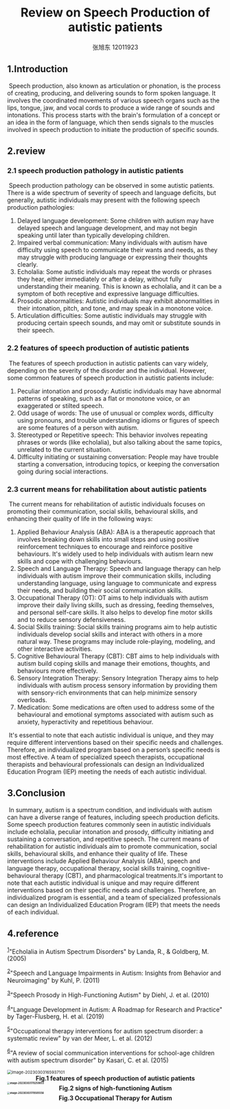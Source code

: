 <h1 align = "center">Review on Speech Production of autistic patients  </h1>

<center>张旭东 12011923</center>

## 1.Introduction

​	Speech production, also known as articulation or phonation, is the process of creating, producing, and delivering sounds to form spoken language. It involves the coordinated movements of various speech organs such as the lips, tongue, jaw, and vocal cords to produce a wide range of sounds and intonations. This process starts with the brain's formulation of a concept or an idea in the form of language, which then sends signals to the muscles involved in speech production to initiate the production of specific sounds.

## 2.review

### 2.1 speech production pathology in autistic patients

​	Speech production pathology can be observed in some autistic patients. There is a wide spectrum of severity of speech and language deficits, but generally, autistic individuals may present with the following speech production pathologies:

1. Delayed language development: Some children with autism may have delayed speech and language development, and may not begin speaking until later than typically developing children.
2. Impaired verbal communication: Many individuals with autism have difficulty using speech to communicate their wants and needs, as they may struggle with producing language or expressing their thoughts clearly.
3. Echolalia: Some autistic individuals may repeat the words or phrases they hear, either immediately or after a delay, without fully understanding their meaning. This is known as echolalia, and it can be a symptom of both receptive and expressive language difficulties.
4. Prosodic abnormalities: Autistic individuals may exhibit abnormalities in their intonation, pitch, and tone, and may speak in a monotone voice.
5. Articulation difficulties: Some autistic individuals may struggle with producing certain speech sounds, and may omit or substitute sounds in their speech.	

### 2.2 features of speech production of autistic patients

​	The features of speech production in autistic patients can vary widely, depending on the severity of the disorder and the individual. However, some common features of speech production in autistic patients include:	

1. Peculiar intonation and prosody: Autistic individuals may have abnormal patterns of speaking, such as a flat or monotone voice, or an exaggerated or stilted speech.
2. Odd usage of words: The use of unusual or complex words, difficulty using pronouns, and trouble understanding idioms or figures of speech are some features of a person with autism.
3. Stereotyped or Repetitive speech: This behavior involves repeating phrases or words (like echolalia), but also talking about the same topics, unrelated to the current situation.
4. Difficulty initiating or sustaining conversation: People may have trouble starting a conversation, introducing topics, or keeping the conversation going during social interactions.

### 2.3 current means for rehabilitation about autistic patients

​	The current means for rehabilitation of autistic individuals focuses on promoting their communication, social skills, behavioural skills, and enhancing their quality of life in the following ways:

1. Applied Behaviour Analysis (ABA): ABA is a therapeutic approach that involves breaking down skills into small steps and using positive reinforcement techniques to encourage and reinforce positive behaviours. It's widely used to help individuals with autism learn new skills and cope with challenging behaviours.
2. Speech and Language Therapy: Speech and language therapy can help individuals with autism improve their communication skills, including understanding language, using language to communicate and express their needs, and building their social communication skills.
3. Occupational Therapy (OT): OT aims to help individuals with autism improve their daily living skills, such as dressing, feeding themselves, and personal self-care skills. It also helps to develop fine motor skills and to reduce sensory defensiveness.
4. Social Skills training: Social skills training programs aim to help autistic individuals develop social skills and interact with others in a more natural way. These programs may include role-playing, modeling, and other interactive activities.
5. Cognitive Behavioural Therapy (CBT): CBT aims to help individuals with autism build coping skills and manage their emotions, thoughts, and behaviours more effectively.
6. Sensory Integration Therapy: Sensory Integration Therapy aims to help individuals with autism process sensory information by providing them with sensory-rich environments that can help minimize sensory overloads.
7. Medication: Some medications are often used to address some of the behavioural and emotional symptoms associated with autism such as anxiety, hyperactivity and repetitious behaviour.

​	It's essential to note that each autistic individual is unique, and they may require different interventions based on their specific needs and challenges. Therefore, an individualized program based on a person’s specific needs is most effective. A team of specialized speech therapists, occupational therapists and behavioural professionals can design an Individualized Education Program (IEP) meeting the needs of each autistic individual.		

## 3.Conclusion

​	In summary, autism is a spectrum condition, and individuals with autism can have a diverse range of features, including speech production deficits. Some speech production features commonly seen in autistic individuals include echolalia, peculiar intonation and prosody, difficulty initiating and sustaining a conversation, and repetitive speech. The current means of rehabilitation for autistic individuals aim to promote communication, social skills, behavioural skills, and enhance their quality of life. These interventions include Applied Behaviour Analysis (ABA), speech and language therapy, occupational therapy, social skills training, cognitive-behavioural therapy (CBT), and pharmacological treatments.It's important to note that each autistic individual is unique and may require different interventions based on their specific needs and challenges. Therefore, an individualized program is essential, and a team of specialized professionals can design an Individualized Education Program (IEP) that meets the needs of each individual.	

## 4.reference

<sup><a href="#ref1">1</a></sup><span name = "ref1">"Echolalia in Autism Spectrum Disorders" by Landa, R., & Goldberg, M. (2005) </span>

<sup><a href="#ref1">2</a></sup><span name = "ref1">"Speech and Language Impairments in Autism: Insights from Behavior and Neuroimaging" by Kuhl, P. (2011)</span>

<sup><a href="#ref1">3</a></sup><span name = "ref1">"Speech Prosody in High-Functioning Autism" by Diehl, J. et al. (2010)</span>

<sup><a href="#ref1">4</a></sup><span name = "ref1">"Language Development in Autism: A Roadmap for Research and Practice" by Tager-Flusberg, H. et al. (2019)</span>

<sup><a href="#ref1">5</a></sup><span name = "ref1">"Occupational therapy interventions for autism spectrum disorder: a systematic review" by van der Meer, L. et al. (2012)</span>

<sup><a href="#ref1">6</a></sup><span name = "ref1">"A review of social communication interventions for school-age children with autism spectrum disorder" by Kasari, C. et al. (2015)</span>



<img src="C:\Users\胡晨\AppData\Roaming\Typora\typora-user-images\image-20230303165937101.png" alt="image-20230303165937101" style="zoom: 67%;" />

<div align = 'center'><b>Fig.1 features of speech production of autistic patients</div>

<img src="C:\Users\胡晨\AppData\Roaming\Typora\typora-user-images\image-20230303170259853.png" alt="image-20230303170259853" style="zoom: 40%;" />

<div align = 'center'><b>Fig.2 signs of high-functioning Autism</div>

<img src="C:\Users\胡晨\AppData\Roaming\Typora\typora-user-images\image-20230303170505556.png" alt="image-20230303170505556" style="zoom:40%;" />

<div align = 'center'><b>Fig.3 Occupational Therapy for Autism</div>